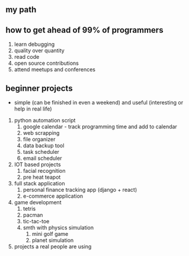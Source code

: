 ## my path

## how to get ahead of 99% of programmers
1. learn debugging
2. quality over quantity
3. read code
4. open source contributions
5. attend meetups and conferences

##  beginner projects
- simple (can be finished in even a weekend) and useful (interesting or help in real life)
1. python automation script 
	1. google calendar - track programming time and add to calendar
	2. web scrapping
	3. file organizer
	4. data backup tool
	5. task scheduler
	6. email scheduler
2.  IOT based projects
	1. facial recognition
	2. pre heat teapot
3.  full stack application 
	1. personal finance tracking app (django + react)
	2. e-commerce application
4. game development
	1. tetris
	2. pacman
	3. tic-tac-toe
	4. smth with physics simulation
		1. mini golf game
		2. planet simulation
5. projects a real people are using